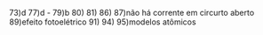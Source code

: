 
73)d
77)d -
79)b
80)
81)
86)
87)não há corrente em circurto aberto
89)efeito fotoelétrico
91)
94)
95)modelos atômicos

